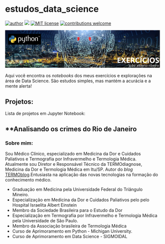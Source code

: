 # estudos_data_science
  [![author](https://img.shields.io/badge/author-drjoaoalbertoribeiro-red.svg)](https://www.linkedin.com/in/termodiagnose) [![](https://img.shields.io/badge/python-3.7+-blue.svg)](https://www.python.org/downloads/release/python-365/) [![MIT license](https://img.shields.io/badge/License-MIT-blue.svg)](https://opensource.org/licenses/MIT) [![contributions welcome](https://img.shields.io/badge/contributions-welcome-brightgreen.svg?style=flat)](https://github.com/drjoaoalbertoribeiro/data_science/issues)

<p align="center">
  <img src="/img/pyEXERC.jpg" >
</p>

Aqui você encontra os *notebooks* dos meus exercícios e explorações na área de Data Science. São estudos simples, mas mantém a acurácia e a mente alerta!

## Projetos:
Lista de projetos em Jupyter Notebook:

**Analisando os crimes do Rio de Janeiro​
---

### Sobre mim:

Sou Médico Clínico, especializado em Medicina da Dor e Cuidados Paliativos e Termografia por Infravermelho e Termologia Médica. Atualmente sou Diretor e Responsável Técnico da TERMOdiagnose, Medicina da Dor e Termologia Médica em Itu/SP. Autor do *blog* [TERMOblog](https://termodiagnose.com.br/index.php/blog).Entusiasta na aplicação das novas tecnologias na formação do conhecimento médico.

* Graduação em Medicina pela Universidade Federal do Triângulo Mineiro.
* Especialização em Medicina da Dor e Cuidados Paliativos pelo pelo Hospital Israelita Albert Einstein
* Membro da Sociedade Brasileira para o Estudo da Dor
* Especialização em Termografia por Infravermelho e Termologia Médica pela Universidade de São Paulo.
* Membro da Associação brasileira de Termologia Médica
* Curso de Aprimoramento em Python - Michigan University.
* Curso de Aprimoramento em Data Science - SIGMOIDAL
